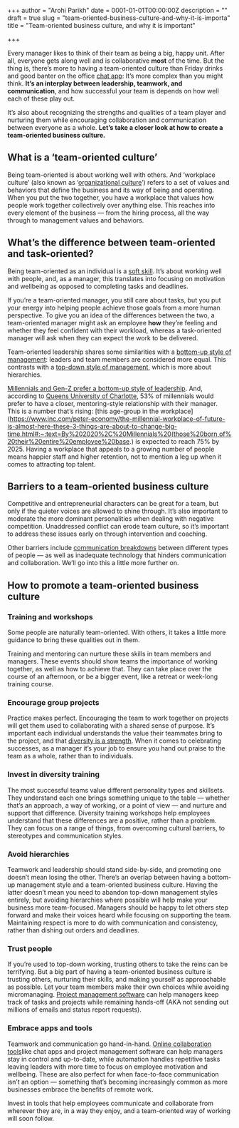 +++
author = "Arohi Parikh"
date = 0001-01-01T00:00:00Z
description = ""
draft = true
slug = "team-oriented-business-culture-and-why-it-is-importa"
title = "Team-oriented business culture, and why it is important"

+++


Every manager likes to think of their team as being a big, happy unit. After all, everyone gets along well and is collaborative __most__ of the time. But the thing is, there’s more to having a team-oriented culture than Friday drinks and good banter on the office [chat app](https://www.typetalk.com/): It’s more complex than you might think. ****It’s an interplay between leadership, teamwork, and communication****, and how successful your team is depends on how well each of these play out.

It’s also about recognizing the strengths and qualities of a team player and nurturing them while encouraging collaboration and communication between everyone as a whole. __Let’s take a closer look at how to create a team-oriented business culture.__

## **What is a ‘team-oriented culture’**

Being team-oriented is about working well with others. And ‘workplace culture’ (also known as ‘[organizational culture](https://www.shrm.org/resourcesandtools/tools-and-samples/toolkits/pages/understandinganddevelopingorganizationalculture.aspx)’) refers to a set of values and behaviors that define the business and its way of being and operating. When you put the two together, you have a workplace that values how people work together collectively over anything else. This reaches into every element of the business — from the hiring process, all the way through to management values and behaviors.

## **What’s the difference between team-oriented and task-oriented?**

Being team-oriented as an individual is a [soft skill](https://www.thebalancecareers.com/list-of-soft-skills-2063770). It’s about working well with people, and, as a manager, this translates into focusing on motivation and wellbeing as opposed to completing tasks and deadlines.

If you’re a team-oriented manager, you still care about tasks, but you put your energy into helping people achieve those goals from a more human perspective. To give you an idea of the differences between the two, a team-oriented manager might ask an employee __how__ they’re feeling and whether they feel confident with their workload, whereas a task-oriented manager will ask when they can expect the work to be delivered.

Team-oriented leadership shares some similarities with a [bottom-up style of management](https://backlog.com/blog/top-down-approach-or-bottom-up-smart-project-managers-choose-both/): leaders and team members are considered more equal. This contrasts with a [top-down style of management](https://backlog.com/blog/top-down-approach-or-bottom-up-smart-project-managers-choose-both/), which is more about hierarchies.

[Millennials and Gen-Z prefer a bottom-up style of leadership](https://biztorming.com/2018/06/17/leading-different-generations-the-bottom-up-method/). And, according to [Queens University of Charlotte](https://online.queens.edu/infographic/253/full), 53% of millennials would prefer to have a closer, mentoring-style relationship with their manager. This is a number that’s rising: [this age-group in the workplace](https://www.inc.com/peter-economy/the-millennial-workplace-of-future-is-almost-here-these-3-things-are-about-to-change-big-time.html#:~:text=By%202020%2C%20Millennials%20(those%20born,of%20their%20entire%20employee%20base.) is expected to reach 75% by 2025. Having a workplace that appeals to a growing number of people means happier staff and higher retention, not to mention a leg up when it comes to attracting top talent.

## **Barriers to a team-oriented business culture**

Competitive and entrepreneurial characters can be great for a team, but only if the quieter voices are allowed to shine through. It’s also important to moderate the more dominant personalities when dealing with negative competition. Unaddressed conflict can erode team culture, so it’s important to address these issues early on through intervention and coaching.

Other barriers include [communication breakdowns](https://www.typetalk.com/blog/dealing-communication-breakdowns-work/) between different types of people — as well as inadequate technology that hinders communication and collaboration. We’ll go into this a little more further on.

## **How to promote a team-oriented business culture**

### **Training and workshops**

Some people are naturally team-oriented. With others, it takes a little more guidance to bring these qualities out in them.

Training and mentoring can nurture these skills in team members and managers. These events should show teams the importance of working together, as well as how to achieve that. They can take place over the course of an afternoon, or be a bigger event, like a retreat or week-long training course.

### **Encourage group projects**

Practice makes perfect. Encouraging the team to work together on projects will get them used to collaborating with a shared sense of purpose. It’s important each individual understands the value their teammates bring to the project, and that [diversity is a strength](https://www.talentlyft.com/en/blog/article/244/top-10-benefits-of-diversity-in-the-workplace-infographic-included#:~:text=Workplace%20diversity%20benefit%20%232%3A%20Increased,views%20leads%20to%20higher%20creativity.). When it comes to celebrating successes, as a manager it’s your job to ensure you hand out praise to the team as a whole, rather than to individuals.

### **Invest in diversity training**

The most successful teams value different personality types and skillsets. They understand each one brings something unique to the table — whether that’s an approach, a way of working, or a point of view — and nurture and support that difference. Diversity training workshops help employees understand that these differences are a positive, rather than a problem. They can focus on a range of things, from overcoming cultural barriers, to stereotypes and communication styles.

### **Avoid hierarchies**

Teamwork and leadership should stand side-by-side, and promoting one doesn’t mean losing the other. There’s an overlap between having a bottom-up management style and a team-oriented business culture. Having the latter doesn’t mean you need to abandon top-down management styles entirely, but avoiding hierarchies where possible will help make your business more team-focused. Managers should be happy to let others step forward and make their voices heard while focusing on supporting the team. Maintaining respect is more to do with communication and consistency, rather than dishing out orders and deadlines.

### **Trust people**

If you’re used to top-down working, trusting others to take the reins can be terrifying. But a big part of having a team-oriented business culture is trusting others, nurturing their skills, and making yourself as approachable as possible. Let your team members make their own choices while avoiding micromanaging. [Project management software](https://backlog.com/) can help managers keep track of tasks and projects while remaining hands-off (AKA not sending out millions of emails and status report requests).

### **Embrace apps and tools**

Teamwork and communication go hand-in-hand. [Online collaboration tools](https://nulab.com/products/)like chat apps and project management software can help managers stay in control and up-to-date, while automation handles repetitive tasks leaving leaders with more time to focus on employee motivation and wellbeing. These are also perfect for when face-to-face communication isn’t an option — something that’s becoming increasingly common as more businesses embrace the benefits of remote work.

Invest in tools that help employees communicate and collaborate from wherever they are, in a way they enjoy, and a team-oriented way of working will soon follow.

